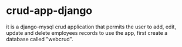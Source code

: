 # crud-app-django
it is a django-mysql crud application that permits the user to add, edit, update and delete employees records 
to use the app, first create a database called "webcrud".
